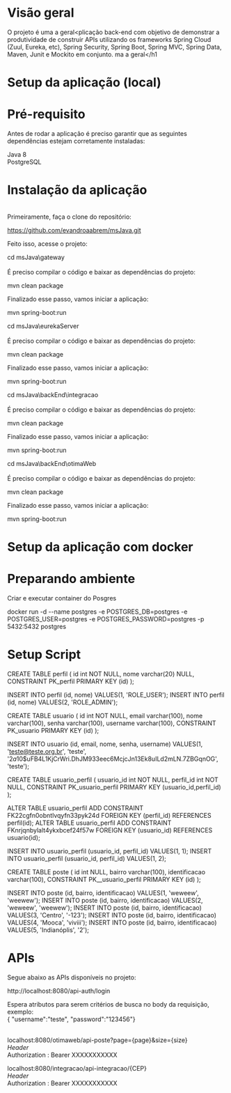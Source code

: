 <b><h1>Visão geral</h1></b>

O projeto é uma a geral</h1><plicação back-end com objetivo de demonstrar a produtividade de construir APIs utilizando os frameworks Spring Cloud (Zuul, Eureka, etc), Spring Security, Spring Boot,  Spring MVC, Spring Data, Maven, Junit e Mockito em conjunto.
ma a geral</h1

<b><h1>Setup da aplicação (local)</h1></b>

<b><h1>Pré-requisito</h1></b>
Antes de rodar a aplicação é preciso garantir que as seguintes dependências estejam corretamente instaladas:

Java 8<br>
PostgreSQL


<b><h1>Instalação da aplicação</b></h1>  
  Primeiramente, faça o clone do repositório:
  
  https://github.com/evandroaabrem/msJava.git
  
  
  Feito isso, acesse o projeto:

cd msJava\gateway<br><br>
É preciso compilar o código e baixar as dependências do projeto:

mvn clean package

Finalizado esse passo, vamos iniciar a aplicação:

mvn spring-boot:run


cd msJava\eurekaServer<br><br>
É preciso compilar o código e baixar as dependências do projeto:

mvn clean package

Finalizado esse passo, vamos iniciar a aplicação:

mvn spring-boot:run


cd msJava\backEnd\integracao<br><br>
É preciso compilar o código e baixar as dependências do projeto:

mvn clean package

Finalizado esse passo, vamos iniciar a aplicação:

mvn spring-boot:run

cd msJava\backEnd\otimaWeb<br><br>
É preciso compilar o código e baixar as dependências do projeto:

mvn clean package

Finalizado esse passo, vamos iniciar a aplicação:

mvn spring-boot:run

<b><h1>Setup da aplicação com docker</b></h1>

<b><h1>Preparando ambiente</b></h1>

Criar e executar container do Posgres

docker run -d --name postgres -e POSTGRES_DB=postgres -e POSTGRES_USER=postgres -e POSTGRES_PASSWORD=postgres -p 5432:5432 postgres

<b><h1>Setup Script</b></h1>

CREATE TABLE perfil (
	id int NOT NULL,
	nome varchar(20) NULL,
	CONSTRAINT PK_perfil PRIMARY KEY (id)
);

INSERT INTO perfil
(id, nome)
VALUES(1, 'ROLE_USER');
INSERT INTO perfil
(id, nome)
VALUES(2, 'ROLE_ADMIN');

CREATE TABLE usuario (
	id int NOT NULL,
	email varchar(100),
	nome varchar(100),
	senha varchar(100),
	username varchar(100),
	CONSTRAINT PK_usuario PRIMARY KEY (id)
);

INSERT INTO usuario
(id, email, nome, senha, username)
VALUES(1, 'teste@teste.org.br', 'teste', '$2a$10$uFB4L1KjCrWri.DhJM933eec6McjcJn13Ek8uILd2mLN.7ZBGqnOG', 'teste');

CREATE TABLE usuario_perfil (
	usuario_id int NOT NULL,
	perfil_id int NOT NULL,
	CONSTRAINT PK_usuario_perfil PRIMARY KEY (usuario_id,perfil_id)
);

ALTER TABLE usuario_perfil ADD CONSTRAINT FK22cgfn0obntlvqyfn33pyk24d FOREIGN KEY (perfil_id) REFERENCES perfil(id);
ALTER TABLE usuario_perfil ADD CONSTRAINT FKnrjqnbylalt4ykxbcef24f57w FOREIGN KEY (usuario_id) REFERENCES usuario(id);

INSERT INTO usuario_perfil
(usuario_id, perfil_id)
VALUES(1, 1);
INSERT INTO usuario_perfil
(usuario_id, perfil_id)
VALUES(1, 2);

CREATE TABLE poste (
	id int NULL,
	bairro varchar(100),
	identificacao varchar(100),
	CONSTRAINT PK__usuario_perfil PRIMARY KEY (id)
);

INSERT INTO poste
(id, bairro, identificacao)
VALUES(1, 'weweew', 'weewew');
INSERT INTO poste
(id, bairro, identificacao)
VALUES(2, 'weweew', 'weewew');
INSERT INTO poste
(id, bairro, identificacao)
VALUES(3, 'Centro', '-123');
INSERT INTO poste
(id, bairro, identificacao)
VALUES(4, 'Mooca', 'viviii');
INSERT INTO poste
(id, bairro, identificacao)
VALUES(5, 'Indianóplis', '2');


<b><h1>APIs</b></h1>

Segue abaixo as APIs disponíveis no projeto:<br>

http://localhost:8080/api-auth/login<br>

Espera atributos para serem critérios de busca no body da requisição, exemplo:<br>
{ "username":"teste", "password":"123456"}<br><br>

localhost:8080/otimaweb/api-poste?page={page}&size={size}<br>
<i>Header</i><br>
    Authorization : Bearer XXXXXXXXXXX

localhost:8080/integracao/api-integracao/{CEP}<br>
<i>Header</i><br>
    Authorization : Bearer XXXXXXXXXXX






